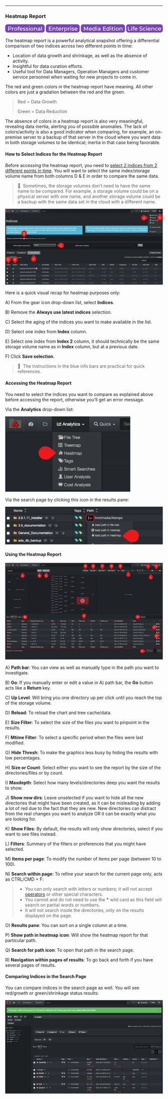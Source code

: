 <p id="heatmap"></p>

___
### Heatmap Report

![Image: Professional Edition Label](images/button_edition_professional.png)&nbsp;![Image: Enterprise Edition Label](images/button_edition_enterprise.png)&nbsp;![Image: AJA Diskover Media Edition Label](images/button_edition_media.png)&nbsp;![Image: Life Science Edition Label](images/button_edition_life_science.png)


The heatmap report is a powerful analytical snapshot offering a differential comparison of two indices across two different points in time:

- Location of data growth and shrinkage, as well as the absence of activity.
- Insightful for data curation efforts.
- Useful tool for Data Managers, Operation Managers and customer service personnel when waiting for new projects to come in.

The red and green colors in the heatmap report have meaning. All other colors are just a gradation between the red and the green.

> Red = Data Growth
> 
> Green = Data Reduction

The absence of colors in a heatmap report is also very meaningful, revealing data inertia, alerting you of possible anomalies. The lack of colors/activity is also a good indicator when comparing, for example, an on-premise server to a backup of that server in the cloud where you want data in both storage volumes to be identical; inertia in that case being favorable.

#### How to Select Indices for the Heatmap Report

Before accessing the heatmap report, you need to [select 2 indices from 2 different points in time](#index_selection). You will want to select the same index/storage volume name from both columns D & E in order to compare the same data.

>🔆 &nbsp;Sometimes, the storage volumes don’t need to have the same name to be compared. For example, a storage volume could be on a physical server with one name, and another storage volume could be a backup with the same data set in the cloud with a different name.

![Image: Indices Selection for Heatmap Report](images/image_analytics_heatmap_indices_selection.png)

Here is a quick visual recap for heatmap  purposes only:

A) From the gear icon drop-down list, select  **Indices**.

B) Remove the  **Always use latest indices**  selection.

C) Select the aging of the indices you want to make available in the list.

D) Select one index from  **Index**  column.

E) Select one index from  **Index 2**  column, it should technically be the same storage volume name as in  **Index**  column, but at a previous date.

F) Click  **Save selection**.

>🔆 &nbsp;The instructions in the blue info bars are practical for quick references.

#### Accessing the Heatmap Report

You need to select the indices you want to compare as explained above before accessing the report, otherwise you’ll get an error message.

Via the  **Analytics**  drop-down list:

<img src="images/image_analytics_heatmap_access_via_analytics_dropdown.png" width="400">

Via the search page by clicking this icon in the results pane:

![Image: Heatmap Report via the Search Page](images/image_analytics_heatmap_access_via_search_pane.png)

#### Using the Heatmap Report

![Image: Heatmap Report Overview](images/image_analytics_heatmap_overview.png)

A) **Path bar**: You can view as well as manually type in the path you want to investigate.

B) **Go**: If you manually enter or edit a value in A) path bar, the  **Go**  button acts like a  **Return**  key.

C) **Up Level**: Will bring you one directory up per click until you reach the top of the storage volume.

D) **Reload**: To reload the chart and tree cache/data.

E) **Size Filter**: To select the size of the files you want to pinpoint in the results.

F) **Mtime Filter**: To select a specific period when the files were last modified.

G) **Hide Thresh**: To make the graphics less busy by hiding the results with low percentages.

H) **Size or Count**: Select either you want to see the report by the size of the directories/files or by count.

I) **Maxdepth**: Select how many levels/directories deep you want the results to show.

J) **Show new dirs**: Leave unselected if you want to hide all the new directories that might have been created, as it can be misleading by adding a lot of red due to the fact that they are new. New directories can distract from the real changes you want to analyze OR it can be exactly what you are looking for.

K) **Show Files**: By default, the results will only show directories, select if you want to see files instead.

L) **Filters**: Summary of the filters or preferences that you might have selected.

M) **Items per page**: To modify the number of items per page (between 10 to 100).

N) **Search within page**: To refine your search for the current page only, acts as CTRL/CMD + F:
>- You can only search with letters or numbers; it will not accept [operators](#operators) or other special characters.
>- You cannot and do not need to use the **\*** wild card as this field will search on partial words or numbers.
>- It will not search inside the directories, only on the results displayed on the page.

O) **Results pane**: You can sort on a single column at a time.

P) **Show path in heatmap** **icon**: Will show the heatmap report for that particular path.

Q) **Search for path icon**: To open that path in the search page.

R) **Navigation within pages of results**: To go back and forth if you have several pages of results.

#### Comparing Indices in the Search Page

You can compare indices in the search page as well. You will see red/growth or green/shrinkage status results:

![Image: Comparing Indices in the Search Page](images/image_analytics_heatmap_results_in_search_page.png)
